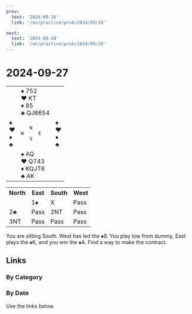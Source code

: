 ```yaml
---
prev:
  text: '2024-09-26'
  link: '/en/practice/prob/2024/09/26'

next:
  text: '2024-09-28'
  link: '/en/practice/prob/2024/09/28'
---
```


# 2024-09-27

<table class="deal">
	<tr>
		<td></td>
		<td>♠ 752<br>♥ KT<br>♦ 85<br>♣ QJ8654</td>
		<td></td>
	</tr>
	<tr>
		<td>♠ <br>♥ <br>♦ <br>♣ </td>
		<td><pre>   N<br>W     E<br>   S</pre></td>
		<td>♠ <br>♥ <br>♦ <br>♣ </td>
	</tr>
	<tr>
		<td></td>
		<td>♠ AQ<br>♥ Q743<br>♦ KQJT6<br>♣ AK</td>
		<td></td>
	</tr>
</table>

<table class="auction">
	<tr>
		<th>North</th>
		<th>East</th>
		<th>South</th>
		<th>West</th>
	</tr>
	<tr>
		<td></td>
		<td>1♠</td>
		<td>X</td>
		<td>Pass</td>
	</tr>
	<tr>
		<td>2♣</td>
		<td>Pass</td>
		<td>2NT</td>
		<td>Pass</td>
	</tr>
	<tr>
		<td>3NT</td>
		<td>Pass</td>
		<td>Pass</td>
		<td>Pass</td>
	</tr>
</table>

You are sitting South. West has led the ♠9. You play low from dummy, East plays the ♠K, and you win the ♠A. Find a way to make the contract.

## Links

[<Badge type="tip" text="Check Solution"/>](/en/learning/prob/2024/09/27)

### By Category

[<Badge type="tip" text="<--"/>](/en/practice/prob/2024/09/26)
[<Badge type="tip" text="Calendar"/>](/en/practice/calendar/2024/09)
[<Badge type="info" text="-->"/>](/en/practice/prob/2024/09/28)

### By Date

Use the links below.